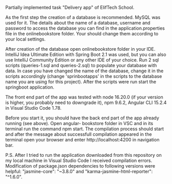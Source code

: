 Partially implemented task "Delivery app" of ElifTech School.

As the first step the creation of a database is recommended. MySQL was used for it. The details about the
name of a database, username and password to access the database you can find in the application.properties
file in the onlinebookstore folder. Your should change them according to your local settings.

After creation of the database open onlinebookstore folder in your IDE. IntelliJ Idea Ultimate Edition with 
Spring Boot 2.1 was used, but you can also use IntelliJ Community Edition or any other IDE of your choice. 
Run 2 sql scripts (queries-1.sql and queries-2.sql) to populate your database with data. In case you have
changed the name of the database, change it in the scripts accordingly (change 'sprinbootapps' in the 
scripts to the database name you are using for this project). After the scripts were run start the 
springboot application.

The front end part of the app was tested with node 16.20.0 (if your version is higher, you probably
need to downgrade it), npm 9.6.2, Angular CLI 15.2.4 in Visual Studio Code 1.78.
 
Before you start it, you should have the back end part of the app already running (see above). Open angular-
bookstore folder in VSC and in its terminal run the command npm start. The compilation process should start
and after the message about successfull compilation appeared in the terminal open your browser and enter 
http://localhost:4200 in navigation bar.

P.S. After I tried to run the application downloaded from this repository on my local machine in Visual Studio
Code I received compilation errors. Modification of package.json dependencies to following versions were helpful: 
"jasmine-core": "~3.8.0" and "karma-jasmine-html-reporter": "^1.6.0".
